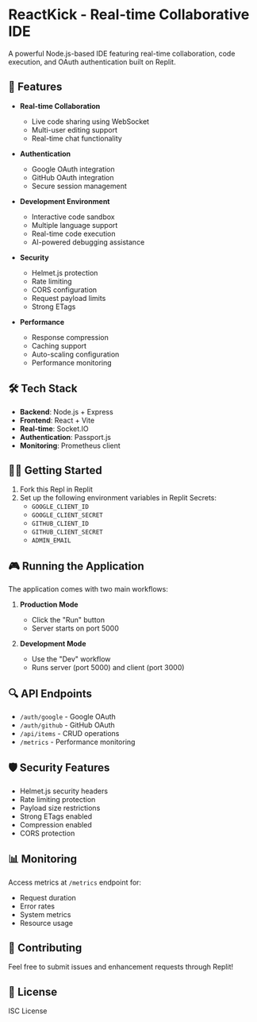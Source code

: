 

# ReactKick - Real-time Collaborative IDE

A powerful Node.js-based IDE featuring real-time collaboration, code execution, and OAuth authentication built on Replit.

## 🚀 Features

- **Real-time Collaboration**
  - Live code sharing using WebSocket
  - Multi-user editing support
  - Real-time chat functionality

- **Authentication**
  - Google OAuth integration
  - GitHub OAuth integration
  - Secure session management

- **Development Environment**
  - Interactive code sandbox
  - Multiple language support
  - Real-time code execution
  - AI-powered debugging assistance

- **Security**
  - Helmet.js protection
  - Rate limiting
  - CORS configuration
  - Request payload limits
  - Strong ETags

- **Performance**
  - Response compression
  - Caching support
  - Auto-scaling configuration
  - Performance monitoring

## 🛠️ Tech Stack

- **Backend**: Node.js + Express
- **Frontend**: React + Vite
- **Real-time**: Socket.IO
- **Authentication**: Passport.js
- **Monitoring**: Prometheus client

## 🏃‍♂️ Getting Started

1. Fork this Repl in Replit
2. Set up the following environment variables in Replit Secrets:
   - `GOOGLE_CLIENT_ID`
   - `GOOGLE_CLIENT_SECRET`
   - `GITHUB_CLIENT_ID`
   - `GITHUB_CLIENT_SECRET`
   - `ADMIN_EMAIL`

## 🎮 Running the Application

The application comes with two main workflows:

1. **Production Mode**
   - Click the "Run" button
   - Server starts on port 5000

2. **Development Mode**
   - Use the "Dev" workflow
   - Runs server (port 5000) and client (port 3000)

## 🔍 API Endpoints

- `/auth/google` - Google OAuth
- `/auth/github` - GitHub OAuth
- `/api/items` - CRUD operations
- `/metrics` - Performance monitoring

## 🛡️ Security Features

- Helmet.js security headers
- Rate limiting protection
- Payload size restrictions
- Strong ETags enabled
- Compression enabled
- CORS protection

## 📊 Monitoring

Access metrics at `/metrics` endpoint for:
- Request duration
- Error rates
- System metrics
- Resource usage

## 🤝 Contributing

Feel free to submit issues and enhancement requests through Replit!

## 📜 License

ISC License
